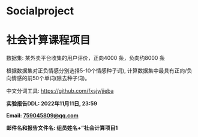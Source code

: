 # Socialproject 
# 社会计算课程项目
  数据集: 某外卖平台收集的用户评价，正向4000 条，负向约8000 条
  
  根据数据集对正负情感分别选择5-10个情感种子词), 计算数据集中最具有正向/负向情感的前50个单词(除去种子词)。
  
  中文分词工具: https://github.com/fxsjy/jieba
  
**实验报告DDL: 2022年11月11日, 23:59**

**Email: 759045809@qq.com**

**邮件名和报告文件名: 组员姓名+”社会计算项目1**
